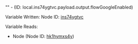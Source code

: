 "" - (ID: local.ins74ygtvc.payload.output.flowGoogleEnabled)

Variable Written:
Node ID: [ins74ygtvc](../nodes/ins74ygtvc.md)

Variable Reads:
* Node (Node ID: [hk1hymxs4y](../nodes/hk1hymxs4y.md))

